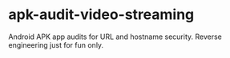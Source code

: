 # apk-audit-video-streaming
Android APK app audits for URL and hostname security. Reverse engineering just for fun only.
